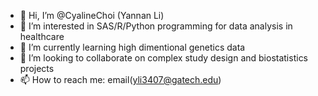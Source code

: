 - 👋 Hi, I’m @CyalineChoi (Yannan Li)
- 👀 I’m interested in SAS/R/Python programming for data analysis in healthcare
- 🌱 I’m currently learning high dimentional genetics data
- 💞️ I’m looking to collaborate on complex study design and biostatistics projects
- 📫 How to reach me: email(yli3407@gatech.edu)

<!---
CyalineChoi/CyalineChoi is a ✨ special ✨ repository because its `README.md` (this file) appears on your GitHub profile.
You can click the Preview link to take a look at your changes.
--->
